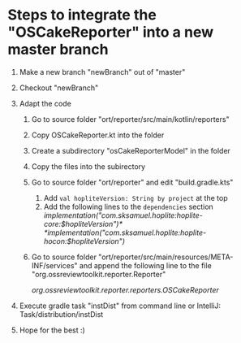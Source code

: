 # Steps to integrate the "OSCakeReporter" into a new master branch

1. Make a new branch "newBranch" out of "master"
2. Checkout "newBranch"
3. Adapt the code
    1. Go to source folder "ort/reporter/src/main/kotlin/reporters"
	2. Copy OSCakeReporter.kt into the folder
	3. Create a subdirectory "osCakeReporterModel" in the folder
	4. Copy the files into the subirectory
	5. Go to source folder "ort/reporter" and edit "build.gradle.kts"
		1. Add `val hopliteVersion: String by project` at the top
		2. Add the following lines to the `dependencies` section
			*implementation("com.sksamuel.hoplite:hoplite-core:$hopliteVersion")*
			*implementation("com.sksamuel.hoplite:hoplite-hocon:$hopliteVersion")*
	6. Go to source folder "ort/reporter/src/main/resources/META-INF/services" and append the following line to the file "org.ossreviewtoolkit.reporter.Reporter"
	
		*org.ossreviewtoolkit.reporter.reporters.OSCakeReporter*

4. Execute gradle task "instDist" from command line or IntelliJ: Task/distribution/instDist
5. Hope for the best :)
